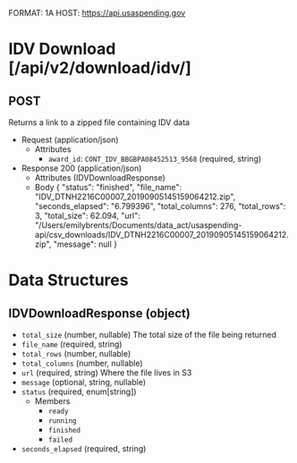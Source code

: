 FORMAT: 1A
HOST: https://api.usaspending.gov

# IDV Download [/api/v2/download/idv/]

## POST

Returns a link to a zipped file containing IDV data

+ Request (application/json)
    + Attributes
        + `award_id`: `CONT_IDV_BBGBPA08452513_9568` (required, string)
+ Response 200 (application/json)
    + Attributes (IDVDownloadResponse)
    + Body
        {
            "status": "finished",
            "file_name": "IDV_DTNH2216C00007_20190905145159064212.zip",
            "seconds_elapsed": "6.799396",
            "total_columns": 276,
            "total_rows": 3,
            "total_size": 62.094,
            "url": "/Users/emilybrents/Documents/data_act/usaspending-api/csv_downloads/IDV_DTNH2216C00007_20190905145159064212.zip",
            "message": null
        }

# Data Structures

## IDVDownloadResponse (object)
+ `total_size` (number, nullable)
    The total size of the file being returned
+ `file_name` (required, string)
+ `total_rows` (number, nullable)
+ `total_columns` (number, nullable)
+ `url` (required, string)
    Where the file lives in S3
+ `message` (optional, string, nullable)
+ `status` (required, enum[string])
    + Members
        + `ready`
        + `running`
        + `finished`
        + `failed`
+ `seconds_elapsed` (required, string)
